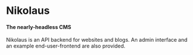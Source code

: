 # Nikolaus
#### The nearly-headless CMS

Nikolaus is an API backend for websites and blogs. An admin interface and an example end-user-frontend are also provided.